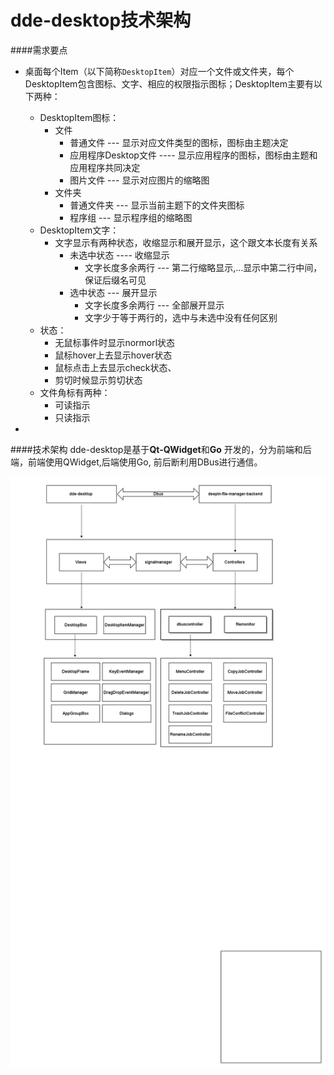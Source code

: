 dde-desktop技术架构
=================
####需求要点
+ 桌面每个Item（以下简称`DesktopItem`）对应一个文件或文件夹，每个DesktopItem包含图标、文字、相应的权限指示图标；DesktopItem主要有以下两种：
	+ DesktopItem图标：
		+ 文件
			+ 普通文件 --- 显示对应文件类型的图标，图标由主题决定
			+ 应用程序Desktop文件 ---- 显示应用程序的图标，图标由主题和应用程序共同决定
			+ 图片文件 --- 显示对应图片的缩略图
		+ 文件夹 
			+ 普通文件夹 --- 显示当前主题下的文件夹图标
			+ 程序组 --- 显示程序组的缩略图
	+  DesktopItem文字：
		+ 文字显示有两种状态，收缩显示和展开显示，这个跟文本长度有关系
			+ 未选中状态 ---- 收缩显示
				+ 文字长度多余两行 --- 第二行缩略显示,...显示中第二行中间，保证后缀名可见
		   + 选中状态 --- 展开显示
			   +  文字长度多余两行 ---  全部展开显示
			   +  文字少于等于两行的，选中与未选中没有任何区别
	+  状态：
		  +  无鼠标事件时显示normorl状态 
		  + 鼠标hover上去显示hover状态
		  + 鼠标点击上去显示check状态、
		  + 剪切时候显示剪切状态
	+ 文件角标有两种：
		+ 可读指示
		+ 只读指示

+ 


####技术架构
dde-desktop是基于**Qt-QWidget**和**Go** 开发的，分为前端和后端，前端使用QWidget,后端使用Go, 前后断利用DBus进行通信。


![dde-desktop](./images/dde-desktop.png)
